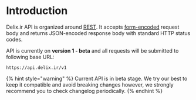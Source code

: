 # Introduction

Delix.ir API is organized around [REST](https://en.wikipedia.org/wiki/Representational_state_transfer). It accepts [form-encoded](https://en.wikipedia.org/wiki/POST_%28HTTP%29#Use_for_submitting_web_forms) request body and returns JSON-encoded response body with standard HTTP status codes.

API is currently on **version 1 - beta** and all requests will be submitted to following base URL:

```text
https://api.delix.ir/v1
```

{% hint style="warning" %}
Current API is in beta stage. We try our best to keep it compatible and avoid breaking changes however, we strongly recommend you to check changelog periodically.
{% endhint %}



